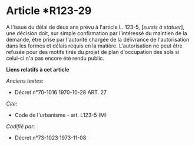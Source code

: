 # Article *R123-29

A l'issue du délai de deux ans prévu à l'article L. 123-5, [*sursis à statuer*], une décision doit, sur simple confirmation
par l'intéressé du maintien de la demande, être prise par l'autorité  chargée de la délivrance de l'autorisation dans les
formes et délais requis en la matière. L'autorisation ne peut être refusée pour des motifs tirés du projet de plan
d'occupation des sols si celui-ci n'a pas encore été rendu public.

**Liens relatifs à cet article**

_Anciens textes_:

  - Décret n°70-1016 1970-10-28 ART. 27

_Cite_:

  - Code de l'urbanisme - art. L123-5 (M)

_Codifié par_:

  - Décret n°73-1023 1973-11-08
